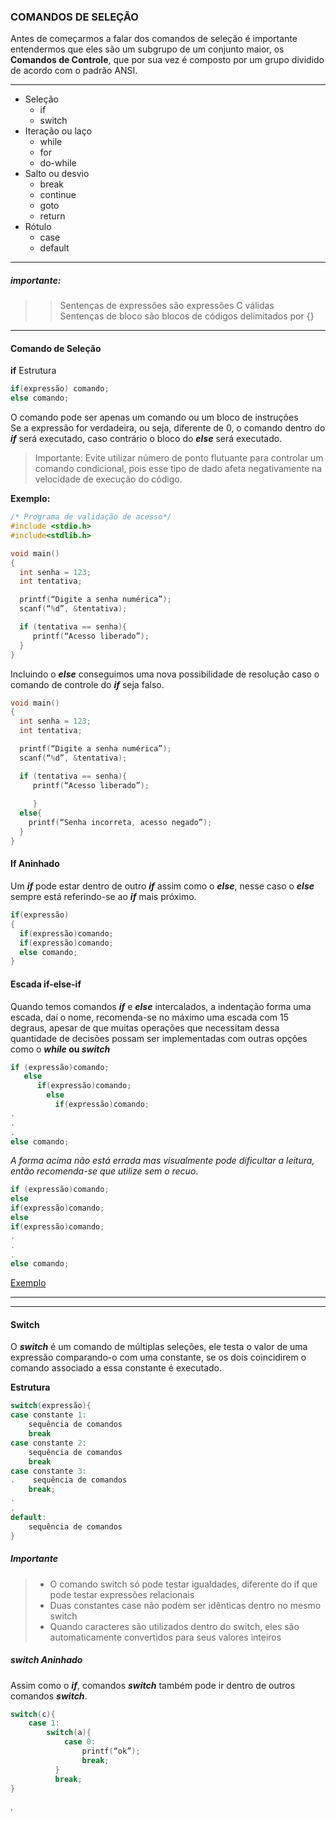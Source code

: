
### COMANDOS DE  SELEÇÃO
Antes de começarmos a falar dos comandos de seleção é importante entendermos que eles são um subgrupo de um conjunto maior,
os <strong>Comandos de Controle</strong>, que por sua vez é composto por um grupo dividido de acordo com o padrão ANSI.
________

- Seleção
  - if 
  - switch
- Iteração ou laço
  - while 
  - for
  - do-while
- Salto ou desvio
  - break 
  - continue 
  - goto 
  - return
- Rótulo
  - case 
  - default
_____
##### importante: 
>>Sentenças de expressões são expressões C válidas<br>
>>Sentenças de bloco  são blocos de códigos delimitados por {}
______


#### Comando de Seleção

<strong>if</strong> 
Estrutura
```c  
if(expressão) comando;
else comando;
```
O comando pode ser apenas um comando ou um bloco de instruções<br>
Se a expressão for verdadeira, ou seja, diferente de 0, o comando dentro do ***if*** será executado, caso contrário o bloco do ***else*** será executado.

> Importante: Evite utilizar número de ponto flutuante para controlar um comando condicional, pois esse tipo de dado afeta negativamente na velocidade de execução do código.

**Exemplo:**
```c
/* Programa de validação de acesso*/
#include <stdio.h>
#include<stdlib.h>

void main()
{
  int senha = 123;
  int tentativa; 

  printf(“Digite a senha numérica”);
  scanf(“%d”, &tentativa);

  if (tentativa == senha){
     printf(“Acesso liberado”);
  }
}
```


Incluindo o ***else*** conseguimos uma nova possibilidade de resolução caso o comando de controle do ***if*** seja falso.
```c
void main()
{
  int senha = 123;
  int tentativa; 

  printf(“Digite a senha numérica”);
  scanf(“%d”, &tentativa);

  if (tentativa == senha){
     printf(“Acesso liberado”);
     
     }
  else{
    printf(“Senha incorreta, acesso negado”);
  }
}

```
#### If Aninhado

Um ***if*** pode estar dentro de outro ***if*** assim como o ***else***, nesse caso o ***else*** sempre está referindo-se ao ***if*** mais próximo.
```c
if(expressão)
{
  if(expressão)comando;
  if(expressão)comando;
  else comando;
}
```



#### Escada if-else-if
Quando temos comandos ***if*** e ***else*** intercalados, a indentação forma uma escada, daí o nome, recomenda-se no máximo uma escada com 15 degraus, apesar de que muitas operações que necessitam dessa quantidade de decisões possam ser implementadas com outras opções como o ***while* ou *switch***
```c
if (expressão)comando;
   else
      if(expressão)comando;
        else
          if(expressão)comando;
.
.
.
else comando;
```
*A forma acima não está errada mas visualmente pode dificultar a leitura, então recomenda-se que utilize sem o recuo*. 
```c
if (expressão)comando;
else
if(expressão)comando;
else
if(expressão)comando;
.
.
.
else comando;
```
[Exemplo](https://github.com/Evaldo-comp/C/blob/master/condicionais/If_Else/Exemplo03.c)
______
______
#### Switch

O ***switch*** é um comando de múltiplas seleções, ele testa o valor de uma expressão comparando-o com uma constante,  se os dois coincidirem o comando associado a essa constante é executado.

**Estrutura** 
```c
switch(expressão){
case constante 1:
    sequência de comandos
    break
case constante 2:
    sequência de comandos
    break
case constante 3:
.    sequência de comandos
    break;
.
.
default:
    sequência de comandos
}
```
##### Importante
> - O comando switch só pode testar igualdades, diferente do if que pode testar expressões relacionais
> - Duas constantes case não podem ser idênticas dentro no mesmo switch
> - Quando caracteres são utilizados dentro do switch, eles são automaticamente convertidos para seus valores inteiros

##### switch Aninhado
Assim como o ***if***, comandos ***switch*** também pode ir dentro de outros comandos ***switch***.
```c
switch(c){
    case 1:
        switch(a){
            case 0: 
                printf(“ok”);
                break;
          }
          break;
}
```


.
